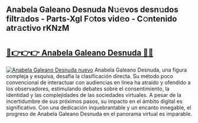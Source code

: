 ## Anabela Galeano Desnuda N𝚞𝚎vos desn𝚞dos filtr𝚊dos - Parts-XgI F𝚘tos vid𝚎o - C𝚘ntenido atr𝚊ctivo rKNzM

# <h2><a href="http://mbcxha.tromn.icu/?c=Anabela+Galeano+Desnuda">🔗👉👉👉 Anabela Galeano Desnuda 🔗🔗</a></h2>

[![Anabela Galeano Desnuda nuevo](https://i.imgur.com/pEAQMta.gif)](http://mbcxha.tromn.icu/?c=Anabela+Galeano+Desnuda)
Anabela Galeano Desnuda, una figura compleja y esquiva, desafía la clasificación directa. Su método poco convencional de interactuar con audiencias en línea ha atraído y ofendido a los observadores, estimulando debates sobre el consentimiento, la identidad y las complejidades de las sociedades virtuales. A pesar de la incertidumbre de sus próximos pasos, su impacto en el ámbito digital es significativo. Con una dedicación inquebrantable y un encanto innegable, el progreso de Anabela Galeano Desnuda en el panorama virtual es imparable.

